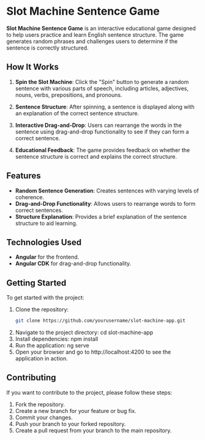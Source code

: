 # Slot Machine Sentence Game

**Slot Machine Sentence Game** is an interactive educational game designed to help users practice and learn English sentence structure. The game generates random phrases and challenges users to determine if the sentence is correctly structured. 

## How It Works

1. **Spin the Slot Machine**: Click the "Spin" button to generate a random sentence with various parts of speech, including articles, adjectives, nouns, verbs, prepositions, and pronouns.

2. **Sentence Structure**: After spinning, a sentence is displayed along with an explanation of the correct sentence structure. 

3. **Interactive Drag-and-Drop**: Users can rearrange the words in the sentence using drag-and-drop functionality to see if they can form a correct sentence.

4. **Educational Feedback**: The game provides feedback on whether the sentence structure is correct and explains the correct structure.

## Features

- **Random Sentence Generation**: Creates sentences with varying levels of coherence.
- **Drag-and-Drop Functionality**: Allows users to rearrange words to form correct sentences.
- **Structure Explanation**: Provides a brief explanation of the sentence structure to aid learning.

## Technologies Used

- **Angular** for the frontend.
- **Angular CDK** for drag-and-drop functionality.

## Getting Started

To get started with the project:

1. Clone the repository:
   ```bash
   git clone https://github.com/yourusername/slot-machine-app.git
2. Navigate to the project directory:
  cd slot-machine-app
3. Install dependencies:
   npm install
4. Run the application:
   ng serve
5. Open your browser and go to http://localhost:4200 to see the application in action.

## Contributing
If you want to contribute to the project, please follow these steps:

1. Fork the repository.
2. Create a new branch for your feature or bug fix.
3. Commit your changes.
4. Push your branch to your forked repository.
5. Create a pull request from your branch to the main repository.
